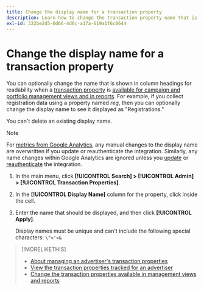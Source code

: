 ```yaml
---
title: Change the display name for a transaction property
description: Learn how to change the transaction property name that is shown in column headings in your management views and reports.
exl-id: 322be2d5-0d66-4d0c-a17a-619a1f6c0644
---
```

# Change the display name for a transaction property

You can optionally change the name that is shown in column headings for readability when a [transaction property](/help/search-social-commerce/glossary.md#s-t) is [available for campaign and portfolio management views and in reports](transaction-property-edit-available.md). For example, if you collect registration data using a property named *reg*, then you can optionally change the display name to see it displayed as "Registrations."

You can't delete an existing display name.

>[!NOTE]
>
>For [metrics from Google Analytics](/help/search-social-commerce/admin/data-sources/data-source-about.md), any manual changes to the display name are overwritten if you update or reauthenticate the integration. Similarly, any name changes within Google Analytics are ignored unless you [update](/help/search-social-commerce/admin/data-sources/data-source-edit.md) or [reauthenticate](/help/search-social-commerce/admin/data-sources/data-source-reauthenticate.md) the integration.

1. In the main menu, click **[!UICONTROL Search] > [!UICONTROL Admin] > [!UICONTROL Transaction Properties]**.

1. In the **[!UICONTROL Display Name]** column for the property, click inside the cell.

1. Enter the name that should be displayed, and then click **[!UICONTROL Apply]**.
   
   Display names must be unique and can't include the following special characters: `\"<'>&`

>[!MORELIKETHIS]
>
>* [About managing an advertiser's transaction properties](transaction-property-about.md)
>* [View the transaction properties tracked for an advertiser](transaction-property-view-tracked.md)
>* [Change the transaction properties available in management views and reports](transaction-property-edit-available.md)

